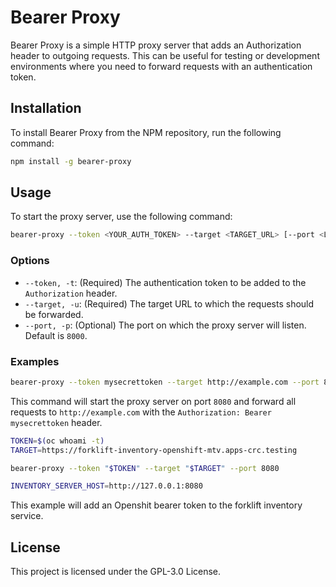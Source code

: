# Bearer Proxy

Bearer Proxy is a simple HTTP proxy server that adds an Authorization header to outgoing requests. This can be useful for testing or development environments where you need to forward requests with an authentication token.

## Installation

To install Bearer Proxy from the NPM repository, run the following command:

```bash
npm install -g bearer-proxy
```

## Usage

To start the proxy server, use the following command:

```bash
bearer-proxy --token <YOUR_AUTH_TOKEN> --target <TARGET_URL> [--port <LISTEN_PORT>]
```

### Options

- `--token, -t`: (Required) The authentication token to be added to the `Authorization` header.
- `--target, -u`: (Required) The target URL to which the requests should be forwarded.
- `--port, -p`: (Optional) The port on which the proxy server will listen. Default is `8000`.

### Examples

```bash
bearer-proxy --token mysecrettoken --target http://example.com --port 8080
```

This command will start the proxy server on port `8080` and forward all requests to `http://example.com` with the `Authorization: Bearer mysecrettoken` header.

```bash
TOKEN=$(oc whoami -t)
TARGET=https://forklift-inventory-openshift-mtv.apps-crc.testing

bearer-proxy --token "$TOKEN" --target "$TARGET" --port 8080

INVENTORY_SERVER_HOST=http://127.0.0.1:8080
```

This example will add an Openshit bearer token to the forklift inventory service.

## License

This project is licensed under the GPL-3.0 License.
